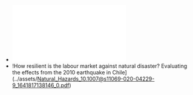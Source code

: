 - ![Petroleum royalties and regional development in Brazil: The economicgrowth of recipient towns](../assets/postali2009_1641817114569_0.pdf)
- !How resilient is the labour market against natural disaster? Evaluating the effects from the 2010 earthquake in Chile](../assets/Natural_Hazards_10.1007@s11069-020-04229-9_1641817138146_0.pdf)